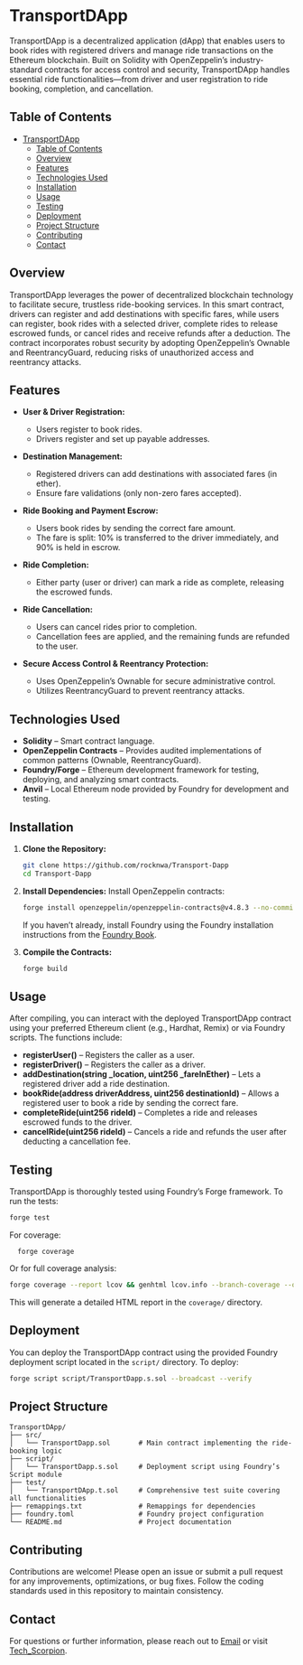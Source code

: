 # TransportDApp

TransportDApp is a decentralized application (dApp) that enables users to book rides with registered drivers and manage ride transactions on the Ethereum blockchain. Built on Solidity with OpenZeppelin’s industry-standard contracts for access control and security, TransportDApp handles essential ride functionalities—from driver and user registration to ride booking, completion, and cancellation.

## Table of Contents

- [TransportDApp](#transportdapp)
  - [Table of Contents](#table-of-contents)
  - [Overview](#overview)
  - [Features](#features)
  - [Technologies Used](#technologies-used)
  - [Installation](#installation)
  - [Usage](#usage)
  - [Testing](#testing)
  - [Deployment](#deployment)
  - [Project Structure](#project-structure)
  - [Contributing](#contributing)
  - [Contact](#contact)

## Overview

TransportDApp leverages the power of decentralized blockchain technology to facilitate secure, trustless ride-booking services. In this smart contract, drivers can register and add destinations with specific fares, while users can register, book rides with a selected driver, complete rides to release escrowed funds, or cancel rides and receive refunds after a deduction. The contract incorporates robust security by adopting OpenZeppelin’s Ownable and ReentrancyGuard, reducing risks of unauthorized access and reentrancy attacks.

## Features

- **User & Driver Registration:**  
  - Users register to book rides.  
  - Drivers register and set up payable addresses.
  
- **Destination Management:**  
  - Registered drivers can add destinations with associated fares (in ether).  
  - Ensure fare validations (only non-zero fares accepted).

- **Ride Booking and Payment Escrow:**  
  - Users book rides by sending the correct fare amount.  
  - The fare is split: 10% is transferred to the driver immediately, and 90% is held in escrow.
  
- **Ride Completion:**  
  - Either party (user or driver) can mark a ride as complete, releasing the escrowed funds.
  
- **Ride Cancellation:**  
  - Users can cancel rides prior to completion.  
  - Cancellation fees are applied, and the remaining funds are refunded to the user.

- **Secure Access Control & Reentrancy Protection:**  
  - Uses OpenZeppelin’s Ownable for secure administrative control.
  - Utilizes ReentrancyGuard to prevent reentrancy attacks.

## Technologies Used

- **Solidity** – Smart contract language.
- **OpenZeppelin Contracts** – Provides audited implementations of common patterns (Ownable, ReentrancyGuard).
- **Foundry/Forge** – Ethereum development framework for testing, deploying, and analyzing smart contracts.
- **Anvil** – Local Ethereum node provided by Foundry for development and testing.

## Installation

1. **Clone the Repository:**
   ```bash
   git clone https://github.com/rocknwa/Transport-Dapp
   cd Transport-Dapp
   ```

2. **Install Dependencies:**
   Install OpenZeppelin contracts:
   ```bash
   forge install openzeppelin/openzeppelin-contracts@v4.8.3 --no-commit
   ```
   If you haven’t already, install Foundry using the Foundry installation instructions from the [Foundry Book](https://book.getfoundry.sh/getting-started/installation).


3. **Compile the Contracts:**
   ```bash
   forge build
   ```

## Usage

After compiling, you can interact with the deployed TransportDApp contract using your preferred Ethereum client (e.g., Hardhat, Remix) or via Foundry scripts. The functions include:

- **registerUser()** – Registers the caller as a user.
- **registerDriver()** – Registers the caller as a driver.
- **addDestination(string _location, uint256 _fareInEther)** – Lets a registered driver add a ride destination.
- **bookRide(address driverAddress, uint256 destinationId)** – Allows a registered user to book a ride by sending the correct fare.
- **completeRide(uint256 rideId)** – Completes a ride and releases escrowed funds to the driver.
- **cancelRide(uint256 rideId)** – Cancels a ride and refunds the user after deducting a cancellation fee.

## Testing

TransportDApp is thoroughly tested using Foundry’s Forge framework. To run the tests:
  
```bash
forge test
```

For coverage:
```
  forge coverage
```

Or for full coverage analysis:
  
```bash
forge coverage --report lcov && genhtml lcov.info --branch-coverage --output-dir coverage
```

This will generate a detailed HTML report in the `coverage/` directory.

## Deployment

You can deploy the TransportDApp contract using the provided Foundry deployment script located in the `script/` directory. To deploy:

```bash
forge script script/TransportDapp.s.sol --broadcast --verify
```


## Project Structure

```
TransportDApp/
├── src/
│   └── TransportDapp.sol       # Main contract implementing the ride-booking logic
├── script/
│   └── TransportDapp.s.sol     # Deployment script using Foundry’s Script module
├── test/
│   └── TransportDApp.t.sol     # Comprehensive test suite covering all functionalities
├── remappings.txt              # Remappings for dependencies
├── foundry.toml                # Foundry project configuration              
└── README.md                   # Project documentation
```

## Contributing

Contributions are welcome! Please open an issue or submit a pull request for any improvements, optimizations, or bug fixes. Follow the coding standards used in this repository to maintain consistency.


## Contact

For questions or further information, please reach out to [Email](anitherock44@gmail.com) or visit [Tech_Scorpion](https://t.me/Tech_Scorpion).